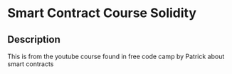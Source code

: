 # Smart Contract Course Solidity
## Description
This is from the youtube course found in free code camp by Patrick about smart contracts

